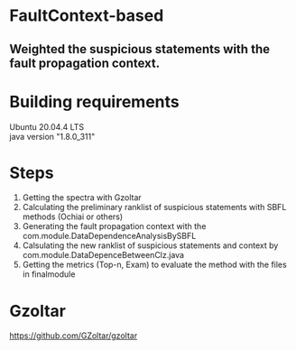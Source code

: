 # FaultContext-based
Weighted the suspicious statements with the fault propagation context. 
---------------------------------
 # Building requirements  
  Ubuntu 20.04.4 LTS  
  java version "1.8.0_311"  
 # Steps   
 1. Getting the spectra with Gzoltar  
 2. Calculating the preliminary ranklist of suspicious statements with SBFL methods (Ochiai or others)  
 3. Generating the fault propagation context with the com.module.DataDependenceAnalysisBySBFL  
 4. Calsulating the new ranklist of suspicious statements and context by com.module.DataDepenceBetweenClz.java  
 5. Getting the metrics (Top-n, Exam) to evaluate the method with the files in finalmodule    
# Gzoltar   
https://github.com/GZoltar/gzoltar  
